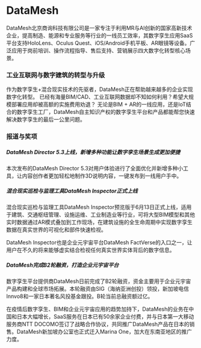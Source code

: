 # 

# DataMesh

DataMesh北京商询科技有限公司是一家专注于利用MR与AI创新的国家高新技术企业，提高制造、能源和专业服务等行业的一线员工效率，其数字孪生应用SaaS平台支持HoloLens、Oculus Quest、iOS/Android手机平板、AR眼镜等设备。广泛应用于岗前培训、操作流程指导、售后支持、营销展示四大数字化转型核心场景。

### 工业互联网与数字建筑的转型与升级

作为数字孪生+混合现实技术的先驱者，DataMesh正在帮助越来越多的企业实现数字化转型。
已经有海量BIM/CAD、工业互联网数据却不知如何利用？希望大规模部署应用却被高额的实施费用劝退？
无论是BIM + AR的一线应用，还是IoT结合的数字孪生工厂，DataMesh自主知识产权的数字孪生平台和产品都能帮您快速解决数字孪生的最后一公里问题。

### 报道与奖项

##### DataMesh Director 5.3上线，新增多种功能让数字孪生场景生成更加便捷

本次发布的DataMesh Director 5.3对用户体验进行了全面优化并新增多种小工具，让内容创作者更加轻松地制作3D说明内容，一键发布到一线用户手中。

##### 混合现实巡检与监理工具DataMesh Inspector正式上线

混合现实巡检与监理工具DataMesh Inspector预览版于6月13日正式上线，适用于建筑、交通枢纽管理、设施运维、工业制造业等行业，可将大型BIM模型和其他实时数据通过AR模式叠加到工作现场，在建筑设施的全生命周期中实现数字孪生数据在真实世界的可视化和部件快速检视。

DataMesh Inspector也是企业元宇宙平台DataMesh FactVerse的入口之一，让用户在不久的将来能够虚实结合检视任何真实世界实体背后的数字信息。

##### DataMesh完成B2轮融资，打造企业元宇宙平台

数字孪生平台提供商DataMesh日前完成了B2轮融资，资金主要用于企业元宇宙产品构建和全球市场拓展。本轮融资由SIG（海纳亚洲创投）领投，新加坡电信Innvo8和一家日本著名风投基金跟投。B轮当前总融资额过亿。

在疫情后数字孪生、BIM和企业元宇宙应用的趋势加持下，DataMesh的业务在中国和日本大幅增长，SaaS服务在日本已有50余家企业付费，并与日本第一大移动服务商NTT DOCOMO签订了战略合作协议，共同推广DataMesh产品在日本的销售。DataMesh新加坡办公室也正式迁入Marina One，加大在东南亚地区的推广力度。

